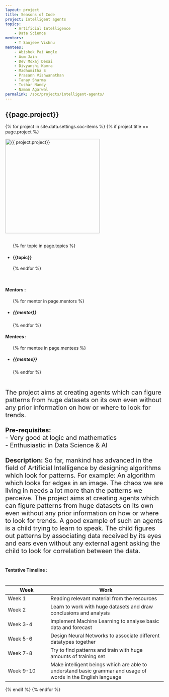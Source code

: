 ```yaml
---
layout: project
title: Seasons of Code
project: Intelligent agents
topics:
    - Artificial Intelligence
    - Data Science
mentors:
    - T Sanjeev Vishnu   
mentees:
    - Abishek Pai Angle
    - Aum Jain
    - Dev Moxaj Desai
    - Divyanshi Kamra
    - Madhumitha S
    - Prasann Vishwanathan
    - Tanay Sharma
    - Tushar Nandy
    - Naman Agarwal
permalink: /soc/projects/intelligent-agents/
---
```


<h2 class="display1 m-3 p-3 text-center">{{page.project}}</h2>

{% for project in site.data.settings.soc-items %}
{% if project.title == page.project %}
<div>
    <img src="{{ site.baseurl }}/{{ project.image }}"  width = "300" height="300" alt="{{ project.project}}" class="border rounded img-soc">
</div>
<div>
    <br>
    <ul>
        {% for topic in page.topics %}
        <li><h4 class="text-primary text-center">{{topic}}</h4></li>
        {% endfor %}
    </ul>
    <br>
    <h4 class="display3  ">Mentors :</h4> 
    <ul>
        {% for mentor in page.mentors %}
        <li><h5 class=" ">{{mentor}}</h5></li>
        {% endfor %}
    </ul>
    <h4 class="display3  ">Mentees :</h4> 
    <ul>
        {% for mentee in page.mentees %}
        <li><h5 class="">{{mentee}}</h5></li>
        {% endfor %}
    </ul>
</div>
<div>
    <p class="display3" style = "font-size:20px;" >
        <br>
        The project aims at creating agents which can figure patterns from huge datasets on its own even without any prior information on how or where to look for trends.
        <br><br>
        <b>Pre-requisites:</b>
        <br>
        - Very good at logic and mathematics
        <br>
        - Enthusiastic in Data Science & AI
        <br><br>
        <b>Description:</b>
        So far, mankind has advanced in the field of Artificial Intelligence by designing algorithms which look for patterns. For example: An algorithm which looks for edges in an image. The chaos we are living in needs a lot more than the patterns we perceive. The project aims at creating agents which can figure patterns from huge datasets on its own even without any prior information on how or where to look for trends. A good example of such an agents is a child trying to learn to speak. The child figures out patterns by associating data received by its eyes and ears even without any external agent asking the child to look for correlation between the data.
    </p>
</div>
<div>
    <h4 class="display3" style="margin:40px 0px 40px 0px;">Tentative Timeline :</h4>
    <table class="table table-striped">
    <thead>
        <tr>
        <th>Week</th>
        <th>Work</th>
        </tr>
    </thead>
    <tbody>
        <tr>
        <td style='width: 120px'>Week 1</td>
      <td>Reading relevant material from the resources</td>
    </tr>
    <tr>
      <td>Week 2</td>
      <td>Learn to work with huge datasets and draw conclusions and analysis</td>
    </tr>
    <tr>
      <td>Week 3-4</td>
      <td>Implement Machine Learning to analyse basic data and forecast</td>
    </tr>
    <tr>
      <td>Week 5-6</td>
      <td>Design Neural Networks to associate different datatypes together</td>
    </tr>
    <tr>
      <td>Week 7-8</td>
      <td>Try to find patterns and train with huge amounts of training set</td>
    </tr>
    <tr>
      <td>Week 9-10</td>
      <td>Make intelligent beings which are able to understand basic grammar and usage of words in the English language</td>
    </tr>
    </tbody>
    </table>
</div>
{% endif %}
{% endfor %}
